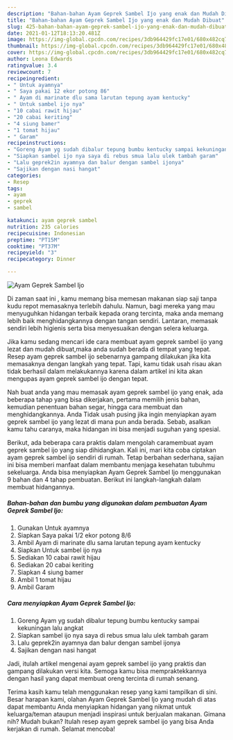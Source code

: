 ```yaml
---
description: "Bahan-bahan Ayam Geprek Sambel Ijo yang enak dan Mudah Dibuat"
title: "Bahan-bahan Ayam Geprek Sambel Ijo yang enak dan Mudah Dibuat"
slug: 425-bahan-bahan-ayam-geprek-sambel-ijo-yang-enak-dan-mudah-dibuat
date: 2021-01-12T18:13:20.481Z
image: https://img-global.cpcdn.com/recipes/3db964429fc17e01/680x482cq70/ayam-geprek-sambel-ijo-foto-resep-utama.jpg
thumbnail: https://img-global.cpcdn.com/recipes/3db964429fc17e01/680x482cq70/ayam-geprek-sambel-ijo-foto-resep-utama.jpg
cover: https://img-global.cpcdn.com/recipes/3db964429fc17e01/680x482cq70/ayam-geprek-sambel-ijo-foto-resep-utama.jpg
author: Leona Edwards
ratingvalue: 3.4
reviewcount: 7
recipeingredient:
- " Untuk ayamnya"
- " Saya pakai 12 ekor potong 86"
- " Ayam di marinate dlu sama larutan tepung ayam kentucky"
- " Untuk sambel ijo nya"
- "10 cabai rawit hijau"
- "20 cabai keriting"
- "4 siung bamer"
- "1 tomat hijau"
- " Garam"
recipeinstructions:
- "Goreng Ayam yg sudah dibalur tepung bumbu kentucky sampai kekuningan lalu angkat"
- "Siapkan sambel ijo nya saya di rebus smua lalu ulek tambah garam"
- "Lalu geprek2in ayamnya dan balur dengan sambel ijonya"
- "Sajikan dengan nasi hangat"
categories:
- Resep
tags:
- ayam
- geprek
- sambel

katakunci: ayam geprek sambel 
nutrition: 235 calories
recipecuisine: Indonesian
preptime: "PT15M"
cooktime: "PT37M"
recipeyield: "3"
recipecategory: Dinner

---
```



![Ayam Geprek Sambel Ijo](https://img-global.cpcdn.com/recipes/3db964429fc17e01/680x482cq70/ayam-geprek-sambel-ijo-foto-resep-utama.jpg)

Di zaman  saat ini , kamu memang bisa memesan makanan siap saji tanpa kudu repot memasaknya terlebih dahulu. Namun, bagi mereka yang mau menyuguhkan hidangan terbaik kepada orang tercinta, maka anda memang lebih baik menghidangkannya dengan tangan sendiri. Lantaran, memasak sendiri lebih higienis serta bisa menyesuaikan dengan selera keluarga.

Jika kamu sedang mencari ide cara membuat ayam geprek sambel ijo yang lezat dan mudah dibuat,maka anda sudah berada di tempat yang tepat. Resep ayam geprek sambel ijo  sebenarnya gampang dilakukan jika kita memasaknya dengan langkah yang tepat. Tapi, kamu tidak usah risau akan tidak berhasil dalam melakukannya 
karena dalam artikel ini kita akan mengupas ayam geprek sambel ijo dengan tepat.  



Nah buat anda yang mau memasak ayam geprek sambel ijo yang enak, ada beberapa tahap yang bisa dikerjakan, pertama memilih jenis bahan, kemudian penentuan bahan segar, hingga cara membuat dan menghidangkannya. Anda Tidak usah pusing jika ingin menyiapkan ayam geprek sambel ijo yang lezat di mana pun anda berada. Sebab, asalkan kamu  tahu caranya, maka hidangan ini bisa menjadi suguhan yang spesial.

Berikut, ada beberapa cara praktis  dalam mengolah caramembuat ayam geprek sambel ijo yang siap dihidangkan. Kali ini, mari kita coba ciptakan ayam geprek sambel ijo sendiri di rumah. Tetap berbahan sederhana, sajian ini bisa memberi manfaat dalam membantu menjaga kesehatan tubuhmu sekeluarga. Anda bisa menyiapkan Ayam Geprek Sambel Ijo menggunakan 9 bahan dan 4 tahap pembuatan. Berikut ini langkah-langkah dalam membuat hidangannya.

<!--inarticleads1-->

##### Bahan-bahan dan bumbu yang digunakan dalam pembuatan Ayam Geprek Sambel Ijo:

1. Gunakan  Untuk ayamnya
1. Siapkan  Saya pakai 1/2 ekor potong 8/6
1. Ambil  Ayam di marinate dlu sama larutan tepung ayam kentucky
1. Siapkan  Untuk sambel ijo nya
1. Sediakan 10 cabai rawit hijau
1. Sediakan 20 cabai keriting
1. Siapkan 4 siung bamer
1. Ambil 1 tomat hijau
1. Ambil  Garam




<!--inarticleads2-->

##### Cara menyiapkan Ayam Geprek Sambel Ijo:

1. Goreng Ayam yg sudah dibalur tepung bumbu kentucky sampai kekuningan lalu angkat
1. Siapkan sambel ijo nya saya di rebus smua lalu ulek tambah garam
1. Lalu geprek2in ayamnya dan balur dengan sambel ijonya
1. Sajikan dengan nasi hangat




Jadi, itulah artikel mengenai  ayam geprek sambel ijo  yang praktis dan gampang dilakukan versi kita. Semoga kamu bisa mempraktekkannya dengan hasil yang dapat membuat oreng tercinta di rumah senang. 

Terima kasih kamu telah menggunakan resep yang kami tampilkan di sini. Besar harapan kami, olahan  Ayam Geprek Sambel Ijo yang mudah di atas dapat membantu Anda menyiapkan hidangan yang nikmat untuk keluarga/teman ataupun menjadi inspirasi untuk berjualan makanan. Gimana nih? Mudah bukan? Itulah resep ayam geprek sambel ijo yang bisa Anda kerjakan di rumah. Selamat mencoba!

